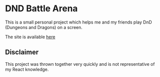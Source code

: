 # DND Battle Arena

This is a small personal project which helps me and my friends play DnD (Dungeons and Dragons) on a screen.

The site is available [here](https://torokt21.github.io/dnd-battle-arena/)

## Disclaimer

This project was thrown together very quickly and is not representative of my React knowledge.
